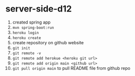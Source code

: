 # server-side-d12

1. created spring app
2. `mvn spring-boot:run`
3. `heroku login`
4. `heroku create`
5. create repository on github website
6. `git init`
7. `git remote -v`
8. `git remote add herokue <heroku git url>`
9. `git remote add origin main <github url>`
10. `git pull origin main` to pull README file from github repo
